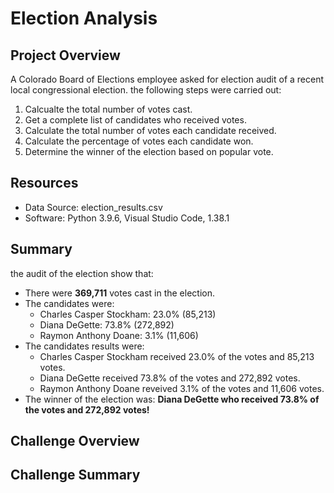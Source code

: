 # Election Analysis
## Project Overview
A Colorado Board of Elections employee asked for election audit of a recent local congressional election.
the following steps were carried out:
1. Calcualte the total number of votes cast.
2. Get a complete list of candidates who received votes.
3. Calculate the total number of votes each candidate received.
4. Calculate the percentage of votes each candidate won.
5. Determine the winner of the election based on popular vote.

## Resources
* Data Source: election_results.csv
* Software: Python 3.9.6, Visual Studio Code, 1.38.1

## Summary
the audit of the election show that:
* There were **369,711** votes cast in the election.
* The candidates were:
  * Charles Casper Stockham: 23.0% (85,213)
  * Diana DeGette: 73.8% (272,892)
  * Raymon Anthony Doane: 3.1% (11,606)
* The candidates results were:
  * Charles Casper Stockham received 23.0% of the votes and 85,213 votes.
  * Diana DeGette received 73.8% of the votes and 272,892 votes.
  * Raymon Anthony Doane reveived 3.1% of the votes and 11,606 votes.
* The winner of the election was:
  **Diana DeGette who received 73.8% of the votes and 272,892 votes!**
## Challenge Overview
## Challenge Summary

